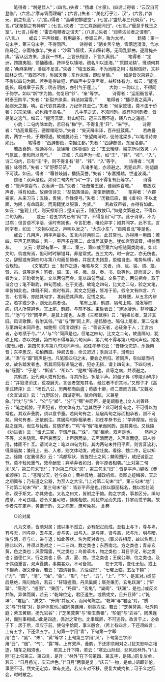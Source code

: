 <!-- { "loadSidebar": true } -->
　　笔得者：“刺是佳人”；(四言。)失者：“杨雄《甘泉》。(四言。)得者：“云汉自可登临”，(六言。)“摩赤霄而理翰”；(六言。)失者：“美化行乎江、汉”，(六言。)“袭元、凯之轨高”。(六言。)得者：“高巘仞排虚空”，(七言。)“盛轨与三代俱芳”，(七言。)“犹聚鹄之有神鹓”；(七言。)失者：“三仁殊途而同归”，(七言。)“偃息乎珠玉之室”。(七言。)得者：“雷击电鞭者之谓天”；(八言。)失者：“润草沾兰者之谓雨”。(八言。)
　　或云：平声赊缓，有用最多，参彼三声，殆为太半。
　　鹤膝：第一句末字，第三句末字，不得同声。
　　诗得者：“朝关苦辛地，雪落远漫漫，含冰陷马足，杂雨练旗竿。”失者：“沙幕飞恒续，天山积转寒。无同乱郢曲，逐扇掩齐纨。”“客从远方来，遗我一书札，上言长相思，下言久离别。”
　　笔得者：“定洲，跨蹑夷阻，领袖蕃维。跱神岳以镇地，疏名川以连海。”“‘原隰龙鳞’，班颂何其陋；‘桑麻条畅’，潘赋不足言。”失者：“璿玉致美，不为池隍之用；桂椒信好，又非园林之饰。”“西郊不雨，弥回天眷；东作未理，即动皇情。”
　　如是皆次第避之，不得以四句为断。若手笔得故犯，但四声中安乎声者，益辞体有力。如云：“能短能长，既成章于云表；明吉明凶，亦引气于莲上。”
　　大韵：一韵以上，不得同于韵字。如以“新”字为韵，勿复用“邻”、“亲”等字。
　　诗得者：“运阻衡言革，时泰玉阶平。”失者：“新裂齐纨素，鲜洁如霜雪。”
　　笔得者：“播尽善之英声，起则天之雄，响。百代钦其美德，万纪怀其至仁。”失者：“倾家败德，莫不由于侨奢；兴宗荣族，必也藉于高名。”
　　凡手笔之式，不须同韵。或有时同韵者，皆是笔之逸气。如云：“握河沉壁，封山纪石。迈三五而不追，践八九之遥迹。”
　　小韵：二句内除本韵，若已有“梅”字，不得复用“开”、“来”字。
　　诗得者：“功高乘履石，德厚赠昭华。”失者：“昊天降丰泽，百卉挺葳蕤。”
　　若故叠韵，两字一处，于理得通。故谢朓诗云：“怅望南浦时，徙倚北梁步。”以笔准诗亦如此。
　　笔得者：“西辞酆邑，南据江都。”失者：“西辞酆邑，东居洛都。”
　　若故叠韵，理通亦尔。故徐陵《殊物诏》云：“五云暧曃，鳞宗所以效灵；六气氛氲，柔和所以高气。”
　　正纽：凡四声为一纽，如“壬”、“荏”、“衽”、“入”，诗二句内，已有“壬”字，则不得复有“荏”、“衽”、“入”等字。
　　诗得者：“《离骚》咏宿莽。”失者：“旷野莽茫茫。”
　　凡诸手笔，亦须避之。若犯此声，则龃龉不可读。如云，得者：“藉甚岐嶷，播扬英誉。”失者：“永嘉播越，世道波澜。”
　　傍纽：双声是也。如诗二句内有“风”一字，则不得复有此等字。”
　　诗得者：“管声惊百鸟，衣香满一园。”失者：“壮哉帝王居，佳丽殊百城。”
　　若故双声者，得有如此。故庾信诗云：“胡笳落泪曲，羌笛断肠歌。”
　　笔得者：“六郡豪家，从来习马；五陵，贵族，作性便弓。”失者：“历数已应，而《虞书》不以北面，为陋；有命既彰，而周籍犹以服事，为贤。”
　　若故双声者，亦得有如此。如云：“鉴观上代，则天禄斯归；逖听前王，则历数攸□。”如是次第避之，不得以二句为断。
　　或云：若五字内已有“阿”字，不得复用“可”字。此于诗章，不为过病；但言语不净洽，读时有妨也。今言犯者，唯论异字；如其同字，此不言。言同字者，如云：“文物以纪之，声明以发之”，“大东小东”，“自南自北”等是也。
　　或云：凡用声，用平声最多。五言内非两则三，此其常也。亦得用一用四：若四，平声无居第四；若一，平声多在第二，此谓居其要也。犹如宫羽调音，相参而和。
　　又云：赋颂有第一、第二、第三、第四或至第六句相随同类韵者。如此文句，倘或有焉，但可时时解镫耳，非是常式。五三文内，时一安之，亦无伤也。又，辞赋或有第四句与第八句而复韵者，并是丈夫措意，盈缩自由，笔势纵横，动合规矩。
　　《文笔式》云：制作之道，唯笔与文：文者，诗、赋、铭、颂、箴、赞、吊、诔等是也；笔者，诏、策、移、檄、章、奏、书、启等也。即而言之，韵者为文，非韵者为笔。文以两句而会，笔以四句而成。文系于韵，两句相会，取于谐合也；笔不取韵，四句而成，在于变通。故笔之四句，比文之二句，验之文笔，率皆如此也。体既不同，病时有异。其文之犯避，皆准于前。假令文有四言、六言、七言等，亦随其句字，准前勘其声病，足悟之矣。
　　其蜂腰，从五言内辨之，若字或少多，则无此病者也。
　　笔有上尾、鹤膝、隔句上尾、踏发等四病，词人所常避也。其上尾、鹤膝，与前不殊。束皙表云：“薄冰凝池，非登庙之珍。”“池”与“珍”同平声，是其上尾也。左思《三都赋序》云：“魁梧长者，莫非其旧。风谣歌舞，各附其俗。”“者”与“舞”同上声，是鹤膝也。隔句上尾者，第二句末与第四句末同声也。如鲍照《河清颂序》云：“善谈天者，必征象于人；工言古者，必考绩于今。”“人”与“今”同声是也。但笔之四句，比文之二句，故虽隔句，犹称上尾，亦以次避，第四句不得与第六句同声，第六句不得与第八句同声也。踏发(废音。)者，第四句末与第八句末同声也。如任孝恭书云：“昔锺仪恋楚，乐操南音；东平思汉，松柏西靡。仲尼去鲁，命云迟迟；季后过丰，潸焉出涕。”“涕”与“靡”同声是也。凡笔家四句之末，要会之所归。若同声，有似踏而机发，故名踏发者也。若其间际有语隔之者，犯亦无损，谓上四句末，下四句初，有“既而”、“于是”、“斯皆”、“所以”、“是故”等语也。此等之病，并须避之。
　　其鹤膝，近代词人或有犯者。寻其所犯，多是平声。如温子昇《寒陵山碑序》云：“并寂漠消沈，荒凉磨灭。言谈者空知其名，经过者不识其地。”又邢子才《高季式碑序》云：“杨氏八公，历两都而后盛；荀族十卿，终二晋而方践。”又魏收《文宣谥议》云：“九野区分，四游定判。赋命所甄，义兼星象。”(“沈”与“名”、“公”与“卿”、“分”与“甄”并同声，是笔鹤膝也。)文人刘善经云：“笔之鹤膝，平声犯者，益文体有力。”岂其然乎？此可时复有之，不可得以为常也。其双声叠韵，须以意节量。若同句有之，及居两句之际而相承者，则不可矣。同句有者，还依前注。其居两句际相承者，如任孝恭书云：“学非摩揣，谁合赵之连鸡。但生与忧偕，贫随岁积。”“鸡”与“偕”相承而同韵，是其类也。又徐陵《劝进表》云：“蚩尤三冢，宁谓严诛。”“诛”、“冢”相承，双声是也。
　　然声之不等，义务随焉。平声哀而安，上声厉而举，去声清而远，入声直而促。词人参用，体固不忄互。请试论之：笔以四句为科，其内两句末并用平声，则言音流利，得靡丽矣；兼用上、去、入者，则文体动发，成宏壮矣。看徐、魏二作，足以知之。徐陵《定襄侯表》云：“鸿都写状，皆旌烈士之风；麟阁图形，咸纪诚臣之节。莫不轻死重气，效命酬恩；弃草莽者如归，膏平原者相袭。”(上对第二句末“风”，第三句末“形”；下对第二句末“恩”，第三句末“归”：皆是平声。)魏收《赤雀颂序》云：“苍精父天，铨与象立；黄神母地，辅政机修。灵图之迹鳞袭，天启之期翼布；乃有道之公器，为至人之大宝。”(上对第二句末“立”，第三句末“地”；下对第二句末“布”，第三句末“器”：皆非平声是也。)徐以靡丽标名，魏以宏壮流称，观于斯文，亦其效也。又名之曰文，皆附之于韵。韵之字类，事甚区分。缉句成章，不可违越。若令义虽可取，韵弗相依，则犹举足而失路，抃掌而乖节矣。故作者先在定声，务谐于韵，文之病累，庶可免矣。
北卷 


　　○论对属

　　凡为文章，皆须对属；诚以事不孤立，必有配疋而成。至若上与下，尊与卑，有与无，同与异，去与来，虚与实，出与入，是与非，贤与愚，悲与乐，明与暗，浊与清，存与亡，进与退：如此等状，名为反对者也。(事义各相反，故以名焉。)除此以外，并须以类对之：一二三四，数之类也；东西南北，方之类也；青赤玄黄，色之类也；风雪霜露，气之类也；鸟兽草木，物之类也；耳目手足，形之类也；道德仁义，行之类也；唐、虞、夏、商，世之类也；王侯公卿，位之类也。及于偶语重言，双声叠韵，事类甚众，不可备叙。
　　在于文笔，变化无恒。或上下相承，据文便合，若云：“圆清著象，方浊成形”，“七曜上临，五岳下镇”；(“方”、“圆”，“清”、“浊”，“象”、“形”，“七”，“五”，“上”、“下”，是其对。)或前后悬绝，隔句始应，若云：“轩辕握图，丹凤巢阁；唐尧秉历，玄龟跃渊”；(“轩辕”、“唐尧”，“握图”、“秉历”，“丹凤”，“玄龟”，“巢阁”、“跃渊”，是也。)或反义并陈，异体而属，若云：“乾坤位定，君臣道生。或质或文，且升且降”；(“乾坤”、“君臣”、“质文”、“升降”并反义，而同句陈之。“乾坤”与“君臣”对，“质文”与“升降”对，是异体属也。)或同类连用，别事方成，若云：“芝英蓂荚，吐秀阶庭；紫玉黄银，扬光岩谷”：(“芝英蓂荚”与“紫玉黄银”，“阶庭”与“岩谷”，同类连对，而别事相成。)此是四途，偶对之常也。比事属辞，不可违异。故言于上，必会于下；居于后，须应于前。使句字恰同，事义殷合，(若上有四言，下还须四言；上有五字，下还须五字。上句第一字用“青”，下句第一字即用“白”、“黑”、“朱”、“黄”等字；上句第三字用“风”，下句第三字即用“云”，“烟”、“气”、“露”等。上有双声、叠韵，下还即须用对之。)犹夫影响之相逐，辅车之相须也。
　　若其上升下降，若云：“寒云山际起，悲风动林外。”(“山际”在上句第三、第四言，是升；“林外”在下句第四、第五字，是降。)前复后单，若云：“日月扬光，庆云烂色。”(“日月”两事是复；“庆云”一物，是单。)语即非伦，事便不可。然文无定势，体有变通，若又专对不移，便复大成拘执；可于义之际会，时时散之。
